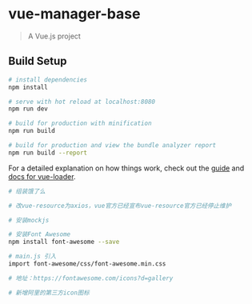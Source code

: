 # vue-manager-base

> A Vue.js project

## Build Setup

``` bash
# install dependencies
npm install

# serve with hot reload at localhost:8080
npm run dev

# build for production with minification
npm run build

# build for production and view the bundle analyzer report
npm run build --report
```

For a detailed explanation on how things work, check out the [guide](http://vuejs-templates.github.io/webpack/) and [docs for vue-loader](http://vuejs.github.io/vue-loader).

``` bash
# 组装饿了么

# 改vue-resource为axios，vue官方已经宣布vue-resource官方已经停止维护

# 安装mockjs

# 安装Font Awesome
npm install font-awesome --save

# main.js 引入
import font-awesome/css/font-awesome.min.css

# 地址：https://fontawesome.com/icons?d=gallery

# 新增阿里的第三方icon图标
```